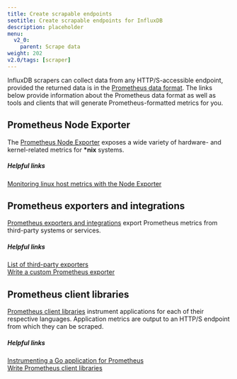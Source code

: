 ```yaml
---
title: Create scrapable endpoints
seotitle: Create scrapable endpoints for InfluxDB
description: placeholder
menu:
  v2_0:
    parent: Scrape data
weight: 202
v2.0/tags: [scraper]
---
```


InfluxDB scrapers can collect data from any HTTP/S-accessible endpoint, provided the returned data
is in the [Prometheus data format](https://prometheus.io/docs/instrumenting/exposition_formats/).
The links below provide information about the Prometheus data format as well
as tools and clients that will generate Prometheus-formatted metrics for you.

## Prometheus Node Exporter
The [Prometheus Node Exporter](https://github.com/prometheus/node_exporter) exposes
a wide variety of hardware- and kernel-related metrics for **\*nix** systems.

##### Helpful links
[Monitoring linux host metrics with the Node Exporter](https://prometheus.io/docs/guides/node-exporter/)  

## Prometheus exporters and integrations
[Prometheus exporters and integrations](https://prometheus.io/docs/instrumenting/exporters/)
export Prometheus metrics from third-party systems or services.

##### Helpful links
[List of third-party exporters](https://prometheus.io/docs/instrumenting/exporters/#third-party-exporters)  
[Write a custom Prometheus exporter](https://prometheus.io/docs/instrumenting/writing_exporters/)  

## Prometheus client libraries
[Prometheus client libraries](https://prometheus.io/docs/instrumenting/clientlibs/)
instrument applications for each of their respective languages.
Application metrics are output to an HTTP/S endpoint from which they can be scraped.

##### Helpful links
[Instrumenting a Go application for Prometheus](https://prometheus.io/docs/guides/go-application/)  
[Write Prometheus client libraries](https://prometheus.io/docs/instrumenting/writing_clientlibs/)  
